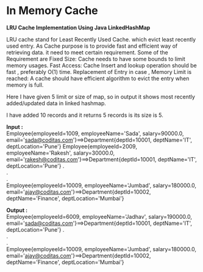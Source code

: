 # In Memory Cache

<b>LRU Cache Implementation Using Java LinkedHashMap</b>

LRU cache stand for Least Recently Used Cache. which evict least recently used entry. As Cache purpose is to provide fast and efficient way of retrieving data. it need to meet certain requirement.
Some of the Requirement are
Fixed Size: Cache needs to have some bounds to limit memory usages.
Fast Access: Cache Insert and lookup operation should be fast , preferably O(1) time.
Replacement of Entry in case , Memory Limit is reached: A cache should have efficient algorithm to evict the entry when memory is full.

Here I have given 5 limit or size of map, so in output it shows most recently added/updated data in linked hashmap.

I have added 10 records and it returns 5 records is its size is 5.

<b>Input :</b> <br>
Employee{employeeId=1009, employeeName='Sada', salary=90000.0, email='sada@coditas.com'}==>Department{deptId=10001, deptName='IT', deptLocation='Pune'}
Employee{employeeId=2009, employeeName='Rakesh', salary=30000.0, email='rakesh@coditas.com'}==>Department{deptId=10001, deptName='IT', deptLocation='Pune'}
.<br>
.<br>
.<br>
Employee{employeeId=10009, employeeName='Jumbad', salary=180000.0, email='ajay@coditas.com'}==>Department{deptId=10002, deptName='Finance', deptLocation='Mumbai'}

<b>Output :</b> <br>
Employee{employeeId=6009, employeeName='Jadhav', salary=190000.0, email='sada@coditas.com'}==>Department{deptId=10001, deptName='IT', deptLocation='Pune'}
.<br>
.<br>
.<br>
Employee{employeeId=10009, employeeName='Jumbad', salary=180000.0, email='ajay@coditas.com'}==>Department{deptId=10002, deptName='Finance', deptLocation='Mumbai'}
